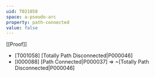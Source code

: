 ```yaml
---
uid: T021058
space: a-pseudo-arc
property: path-connected
value: false
---
```

[[Proof]]

* [T001058] [Totally Path Disconnected|P000046]
* [I000088] [Path Connected|P000037] => ~[Totally Path Disconnected|P000046]


